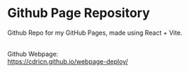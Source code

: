 # Github Page Repository
Github Repo for my GitHub Pages, made using React + Vite. <br /><br />

Github Webpage: <br />
https://cdricn.github.io/webpage-deploy/


